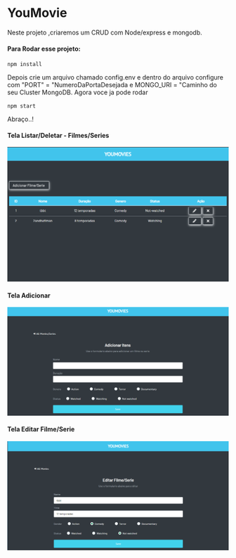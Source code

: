 # YouMovie
Neste projeto ,criaremos um CRUD com Node/express e mongodb.

#### Para Rodar esse projeto:
```
npm install
```

Depois crie um arquivo chamado config.env e dentro do arquivo configure com  "PORT" = "NumeroDaPortaDesejada e MONGO_URI = "Caminho do seu Cluster MongoDB.
Agora voce ja pode rodar 
```
npm start
```

Abraço..!

#### Tela Listar/Deletar - Filmes/Series
![](assets/img/telaaddfilmes.png)
#### Tela Adicionar
![](assets/img/telaaddfilmes1.png)
#### Tela Editar Filme/Serie
![](assets/img/telaaEDITARfilmes.png)
